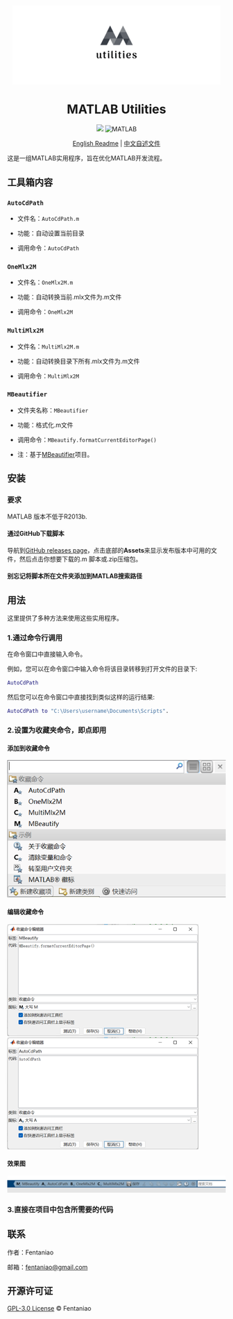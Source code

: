 <p align="center">
	<img width="480px" alt="logo" src="media/logo.png" align="center" />
	<h1 align="center">MATLAB Utilities</h1>
</p>
<p align="center">
	<img src="https://img.shields.io/github/v/release/fentaniao/MATLAB-Utilities?&color=blue&logo=hack-the-box"/>
	<img alt="MATLAB" src="https://img.shields.io/badge/-MATLAB-00ADD8?style=flat&logo=matrix&logoColor=white"/>
</p>
<p align="center">
	<a href="https://github.com/Fentaniao/MATLAB-Utilities/blob/main/README.md">English Readme</a>  | 
	<a href="https://github.com/Fentaniao/MATLAB-Utilities/blob/main/README_zh.md">中文自述文件</a>
</p>

这是一组MATLAB实用程序，旨在优化MATLAB开发流程。

## 工具箱内容

### `AutoCdPath`

- 文件名：`AutoCdPath.m`

- 功能：自动设置当前目录

- 调用命令：`AutoCdPath`

### `OneMlx2M`

- 文件名：`OneMlx2M.m`

- 功能：自动转换当前.mlx文件为.m文件

- 调用命令：`OneMlx2M`

### `MultiMlx2M`

- 文件名：`MultiMlx2M.m`

- 功能：自动转换目录下所有.mlx文件为.m文件

- 调用命令：`MultiMlx2M`

### `MBeautifier`

- 文件夹名称：`MBeautifier`

- 功能：格式化.m文件

- 调用命令：`MBeautify.formatCurrentEditorPage()`

- 注：基于[MBeautifier](https://github.com/davidvarga/MBeautifier)项目。

## 安装

### 要求

MATLAB 版本不低于R2013b.

#### 通过GitHub下载脚本

导航到[GitHub releases page](https://github.com/Fentaniao/MATLAB-Utilities/releases)，点击底部的**Assets**来显示发布版本中可用的文件，然后点击你想要下载的.m 脚本或.zip压缩包。

#### 别忘记将脚本所在文件夹添加到MATLAB搜索路径

## 用法

这里提供了多种方法来使用这些实用程序。

### 1.通过命令行调用

在命令窗口中直接输入命令。

例如，您可以在命令窗口中输入命令将该目录转移到打开文件的目录下:

```matlab
AutoCdPath
```

然后您可以在命令窗口中直接找到类似这样的运行结果:

```matlab
AutoCdPath to "C:\Users\username\Documents\Scripts".
```

### 2.设置为收藏夹命令，即点即用

#### 添加到收藏命令

<img src="media/image-20210921110048305.png" alt="image-20210921110048305" style="zoom：50%;" />

#### 编辑收藏命令

<img src="media/image-20210921110103753.png" alt="image-20210921110103753" style="zoom:50%;" />

<img src="media/image-20210921110115227.png" alt="image-20210921110115227" style="zoom:50%;" />

#### 效果图

<img src="media/image-20210921110140550.png" alt="image-20210921110140550"  /> 

### 3.直接在项目中包含所需要的代码

## 联系

作者：Fentaniao

邮箱：[fentaniao@gmail.com](mailto:fentaniao@gmail.com)

## 开源许可证

[GPL-3.0 License](https://github.com/Fentaniao/MATLAB-Utilities/blob/main/LICENSE) © Fentaniao
